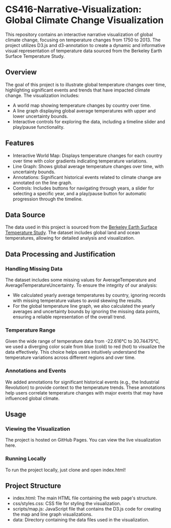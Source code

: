 # CS416-Narrative-Visualization: Global Climate Change Visualization
This repository contains an interactive narrative visualization of global climate change, focusing on temperature changes from 1750 to 2013. The project utilizes D3.js and d3-annotation to create a dynamic and informative visual representation of temperature data sourced from the Berkeley Earth Surface Temperature Study.

## Overview
The goal of this project is to illustrate global temperature changes over time, highlighting significant events and trends that have impacted climate change. The visualization includes:

+ A world map showing temperature changes by country over time.
+ A line graph displaying global average temperatures with upper and lower uncertainty bounds.
+ Interactive controls for exploring the data, including a timeline slider and play/pause functionality.

## Features
+ Interactive World Map: Displays temperature changes for each country over time with color gradients indicating temperature 
  variations.
+ Line Graph: Shows global average temperature changes over time, with uncertainty bounds.
+ Annotations: Significant historical events related to climate change are annotated on the line graph.
+ Controls: Includes buttons for navigating through years, a slider for selecting a specific year, and a play/pause button 
  for automatic progression through the timeline.

## Data Source
The data used in this project is sourced from the [Berkeley Earth Surface Temperature Study](https://www.kaggle.com/datasets/berkeleyearth/climate-change-earth-surface-temperature-data/data). The dataset includes global land and ocean temperatures, allowing for detailed analysis and visualization.

## Data Processing and Justification
### Handling Missing Data
The dataset includes some missing values for AverageTemperature and AverageTemperatureUncertainty. To ensure the integrity of our analysis:

+ We calculated yearly average temperatures by country, ignoring records with missing temperature values to avoid skewing 
  the results.
+ For the global temperature line graph, we also calculated the yearly averages and uncertainty bounds by ignoring the 
  missing data points, ensuring a reliable representation of the overall trend.

### Temperature Range
Given the wide range of temperature data from -22.616°C to 30.74475°C, we used a diverging color scale from blue (cold) to red (hot) to visualize the data effectively. This choice helps users intuitively understand the temperature variations across different regions and over time.

### Annotations and Events
We added annotations for significant historical events (e.g., the Industrial Revolution) to provide context to the temperature trends. These annotations help users correlate temperature changes with major events that may have influenced global climate.

## Usage
### Viewing the Visualization
The project is hosted on GitHub Pages. You can view the live visualization here.

### Running Locally
To run the project locally, just clone and open index.html!

## Project Structure
+ index.html: The main HTML file containing the web page's structure.
+ css/styles.css: CSS file for styling the visualization.
+ scripts/map.js: JavaScript file that contains the D3.js code for creating the map and line graph visualizations.
+ data: Directory containing the data files used in the visualization.

